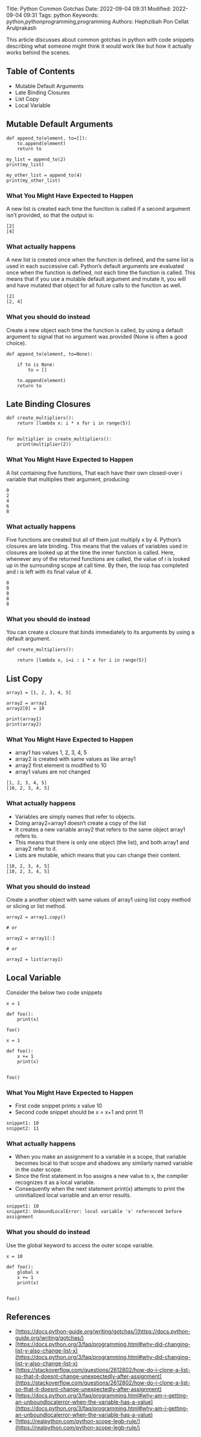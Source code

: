 Title: Python Common Gotchas
Date: 2022-09-04 09:31
Modified: 2022-09-04 09:31
Tags: python
Keywords: python,pythonprogramming,programming
Authors: Hephzibah Pon Cellat Arulprakash

This article discusses about common gotchas in python with code snippets describing what someone might think it would work like but how it actually works behind the scenes.

## Table of Contents

* Mutable Default Arguments
* Late Binding Closures
* List Copy
* Local Variable

## Mutable Default Arguments

```
def append_to(element, to=[]):
    to.append(element)
    return to

my_list = append_to(2)
print(my_list)

my_other_list = append_to(4)
print(my_other_list)
```

### What You Might Have Expected to Happen


A new list is created each time the function is called if a second argument isn’t provided, so that the output is:

```
[2]
[4]
```

### What actually happens


A new list is created once when the function is defined, and the same list is used in each successive call.
Python’s default arguments are evaluated once when the function is defined, not each time the function is called. This means that if you use a mutable default argument and mutate it, you will and have mutated that object for all future calls to the function as well.


```
[2]
[2, 4]
```

### What you should do instead


Create a new object each time the function is called, by using a default argument to signal that no argument was provided (None is often a good choice).

```
def append_to(element, to=None):

    if to is None:
        to = []

    to.append(element)
    return to
```

## Late Binding Closures

```
def create_multipliers():
    return [lambda x: i * x for i in range(5)]


for multiplier in create_multipliers():
    print(multiplier(2))
```

### What You Might Have Expected to Happen


A list containing five functions, That each have their own closed-over i variable that multiplies their argument, producing:

```
0
2
4
6
8
```

### What actually happens


Five functions are created but all of them just multiply x by 4.
Python’s closures are late binding. This means that the values of variables used in closures are looked up at the time the inner function is called.
Here, whenever any of the returned functions are called, the value of i is looked up in the surrounding scope at call time. By then, the loop has completed and i is left with its final value of 4.

```
8
8
8
8
8
```

### What you should do instead


You can create a closure that binds immediately to its arguments by using a default argument.

```
def create_multipliers():

    return [lambda x, i=i : i * x for i in range(5)]
```

## List Copy

```
array1 = [1, 2, 3, 4, 5]

array2 = array1
array2[0] = 10

print(array1)
print(array2)
```

### What You Might Have Expected to Happen

* array1 has values 1, 2, 3, 4, 5
* array2 is created with same values as like array1
* array2 first element is modified to 10
* array1 values are not changed

```
[1, 2, 3, 4, 5]
[10, 2, 3, 4, 5]
```

### What actually happens


* Variables are simply names that refer to objects.
* Doing array2=array1 doesn’t create a copy of the list
* It creates a new variable array2 that refers to the same object array1 refers to.
* This means that there is only one object (the list), and both array1 and array2 refer to it.
* Lists are mutable, which means that you can change their content.

```
[10, 2, 3, 4, 5]
[10, 2, 3, 4, 5]
```

### What you should do instead


Create a another object with same values of array1 using list copy method or slicing or list method.

```
array2 = array1.copy()

# or

array2 = array1[:]

# or

array2 = list(array1)
```

## Local Variable

Consider the below two code snippets

```
x = 1

def foo():
    print(x)

foo()
```

```
x = 1

def foo():
    x += 1
    print(x)


foo()
```

### What You Might Have Expected to Happen


* First code snippet prints x value 10
* Second code snippet should be x = x+1 and print 11

```
snippet1: 10
snippet2: 11
```

### What actually happens

* When you make an assignment to a variable in a scope, that variable becomes local to that scope and shadows any similarly named variable in the outer scope.
* Since the first statement in foo assigns a new value to x, the compiler recognizes it as a local variable.
* Consequently when the next statement print(x) attempts to print the uninitialized local variable and an error results.

```
snippet1: 10
snippet2: UnboundLocalError: local variable 'x' referenced before assignment
```

### What you should do instead


Use the global keyword to access the outer scope variable.

```
x = 10

def foo():
    global x
    x += 1
    print(x)


foo()
```

## References

* [https://docs.python-guide.org/writing/gotchas/](https://docs.python-guide.org/writing/gotchas/)
* [https://docs.python.org/3/faq/programming.html#why-did-changing-list-y-also-change-list-x](https://docs.python.org/3/faq/programming.html#why-did-changing-list-y-also-change-list-x)
* [https://stackoverflow.com/questions/2612802/how-do-i-clone-a-list-so-that-it-doesnt-change-unexpectedly-after-assignment](https://stackoverflow.com/questions/2612802/how-do-i-clone-a-list-so-that-it-doesnt-change-unexpectedly-after-assignment)
* [https://docs.python.org/3/faq/programming.html#why-am-i-getting-an-unboundlocalerror-when-the-variable-has-a-value](https://docs.python.org/3/faq/programming.html#why-am-i-getting-an-unboundlocalerror-when-the-variable-has-a-value)
* [https://realpython.com/python-scope-legb-rule/](https://realpython.com/python-scope-legb-rule/)